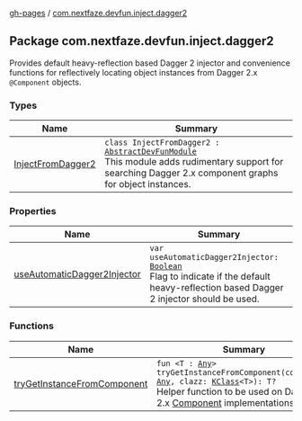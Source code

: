 [gh-pages](../index.md) / [com.nextfaze.devfun.inject.dagger2](.)

## Package com.nextfaze.devfun.inject.dagger2

Provides default heavy-reflection based Dagger 2 injector and convenience functions for reflectively locating object instances from Dagger 2.x `@Component` objects.

### Types

| Name | Summary |
|---|---|
| [InjectFromDagger2](-inject-from-dagger2/index.md) | `class InjectFromDagger2 : `[`AbstractDevFunModule`](../com.nextfaze.devfun.core/-abstract-dev-fun-module/index.md)<br>This module adds rudimentary support for searching Dagger 2.x component graphs for object instances. |

### Properties

| Name | Summary |
|---|---|
| [useAutomaticDagger2Injector](use-automatic-dagger2-injector.md) | `var useAutomaticDagger2Injector: `[`Boolean`](https://kotlinlang.org/api/latest/jvm/stdlib/kotlin/-boolean/index.html)<br>Flag to indicate if the default heavy-reflection based Dagger 2 injector should be used. |

### Functions

| Name | Summary |
|---|---|
| [tryGetInstanceFromComponent](try-get-instance-from-component.md) | `fun <T : `[`Any`](https://kotlinlang.org/api/latest/jvm/stdlib/kotlin/-any/index.html)`> tryGetInstanceFromComponent(component: `[`Any`](https://kotlinlang.org/api/latest/jvm/stdlib/kotlin/-any/index.html)`, clazz: `[`KClass`](https://kotlinlang.org/api/latest/jvm/stdlib/kotlin.reflect/-k-class/index.html)`<T>): T?`<br>Helper function to be used on Dagger 2.x [Component](#) implementations. |
